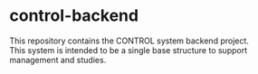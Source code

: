 # control-backend
 
This repository contains the CONTROL system backend project.</br>
This system is intended to be a single base structure to support management and studies.
